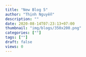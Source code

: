 ```yaml
---
title: "New Blog 5"
author: "Thịnh Nguyễn"
description: ""
date: 2020-08-14T07:23:13+07:00
thumbnail: "img/blogs/350x200.png"
categories: [""]
tags: [""]
draft: false
views: 0
---
```


